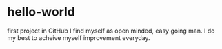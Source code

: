 # hello-world
first project in GitHub
I find myself as open minded, easy going man. I do my best to acheive myself improvement everyday.
